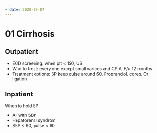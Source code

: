 ```yaml
---
- date: 2020-09-07
---
```


# 01 Cirrhosis

## Outpatient

- EGD screening: when plt < 150, US
- Who to treat: every one except small varices and CP A. F/u 12 months
- Treatment options: BP keep pulse around 60. Propranolol, coreg. Or ligation

## Inpatient

When to hold BP

- All with SBP
- Hepatorenal syndrom
- SBP < 90, pulse < 60
